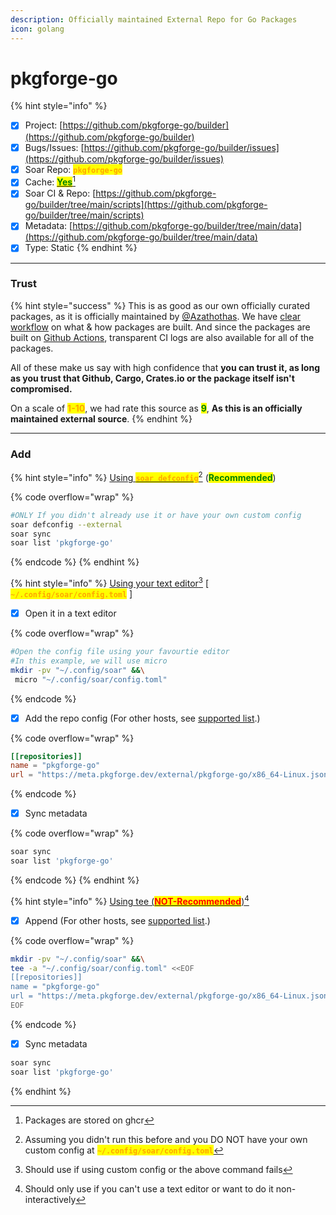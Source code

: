 ```yaml
---
description: Officially maintained External Repo for Go Packages
icon: golang
---
```


# pkgforge-go

{% hint style="info" %}
* [x] Project: [https://github.com/pkgforge-go/builder](https://github.com/pkgforge-go/builder)
* [x] Bugs/Issues: [https://github.com/pkgforge-go/builder/issues](https://github.com/pkgforge-go/builder/issues)
* [x] Soar Repo: <mark style="color:orange;">**`pkgforge-go`**</mark>
* [x] Cache: [<mark style="color:green;">**Yes**</mark>](#user-content-fn-1)[^1]
* [x] Soar CI & Repo: [https://github.com/pkgforge-go/builder/tree/main/scripts](https://github.com/pkgforge-go/builder/tree/main/scripts)
* [x] Metadata: [https://github.com/pkgforge-go/builder/tree/main/data](https://github.com/pkgforge-go/builder/tree/main/data)
* [x] Type: Static
{% endhint %}

***

### Trust

{% hint style="success" %}
This is as good as our own officially curated packages, as it is officially maintained by [@Azathothas](https://docs.pkgforge.dev/orgs/readme/people#azathothas). We have [clear workflow](https://github.com/pkgforge-go/builder/tree/main#-workflow) on what & how packages are built. And since the packages are built on [Github Actions](https://github.com/pkgforge-go/builder/actions/workflows/matrix_builds.yaml), transparent CI logs are also available for all of the packages.

All of these make us say with high confidence that **you can trust it, as long as you trust that Github, Cargo, Crates.io or the package itself isn't compromised.**

On a scale of <mark style="color:orange;">**1-10**</mark>, we had rate this source as <mark style="color:green;">**9**</mark>, **As this is an officially maintained external source**.
{% endhint %}

***

### Add

{% hint style="info" %}
[Using <mark style="color:orange;">**`soar defconfig`**</mark>](#user-content-fn-2)[^2]  (<mark style="color:green;">**Recommended**</mark>)&#x20;

{% code overflow="wrap" %}
```bash
#ONLY If you didn't already use it or have your own custom config
soar defconfig --external
soar sync
soar list 'pkgforge-go'
```
{% endcode %}
{% endhint %}

{% hint style="info" %}
[Using your text editor](#user-content-fn-3)[^3] \[ <mark style="color:orange;">**`~/.config/soar/config.toml`**</mark> ]

* [x] Open it in a text editor

{% code overflow="wrap" %}
```bash
#Open the config file using your favourtie editor
#In this example, we will use micro
mkdir -pv "~/.config/soar" &&\
 micro "~/.config/soar/config.toml"
```
{% endcode %}

* [x] Add the repo config (For other hosts, see [supported list](https://github.com/pkgforge-go/builder#-hosts).)

{% code overflow="wrap" %}
```toml
[[repositories]]
name = "pkgforge-go"
url = "https://meta.pkgforge.dev/external/pkgforge-go/x86_64-Linux.json.zstd"
```
{% endcode %}

* [x] Sync metadata

{% code overflow="wrap" %}
```bash
soar sync
soar list 'pkgforge-go'
```
{% endcode %}
{% endhint %}

{% hint style="info" %}
[Using tee (<mark style="color:red;">**NOT-Recommended**</mark>)](#user-content-fn-4)[^4]

* [x] Append (For other hosts, see [supported list](https://github.com/pkgforge-cargo/builder#-hosts).)

{% code overflow="wrap" %}
```bash
mkdir -pv "~/.config/soar" &&\
tee -a "~/.config/soar/config.toml" <<EOF
[[repositories]]
name = "pkgforge-go"
url = "https://meta.pkgforge.dev/external/pkgforge-go/x86_64-Linux.json.zstd"
EOF
```
{% endcode %}

* [x] Sync metadata

```bash
soar sync
soar list 'pkgforge-go'
```
{% endhint %}

[^1]: Packages are stored on ghcr

[^2]: Assuming you didn't run this before and you DO NOT have your own custom config at <mark style="color:orange;">**`~/.config/soar/config.toml`**</mark>

[^3]: Should use if using custom config or the above command fails

[^4]: Should only use if you can't use a text editor or want to do it non-interactively
